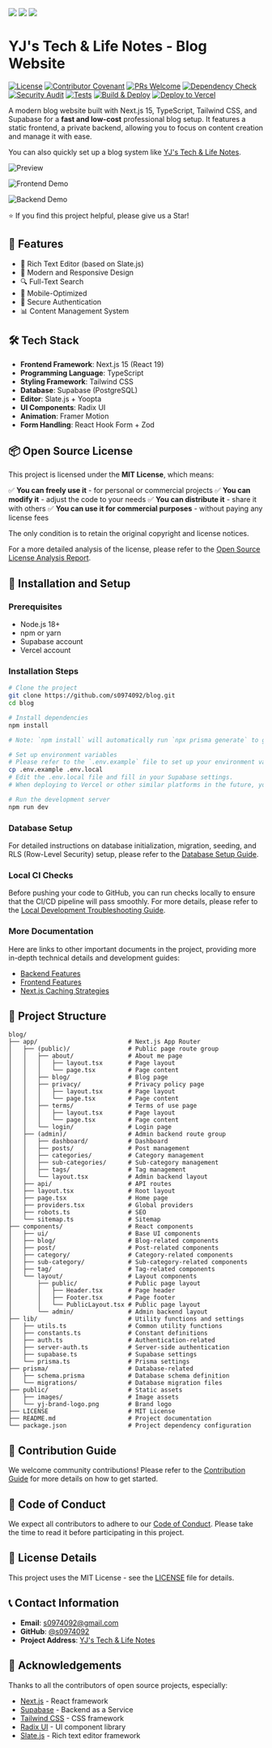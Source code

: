 [<img src="https://img.shields.io/badge/English-blue" />](./README.md) [<img src="https://img.shields.io/badge/繁體中文-blue" />](./README.zh-TW.md) [<img src="https://img.shields.io/badge/简体中文-blue" />](./README.zh-CN.md)

# YJ's Tech & Life Notes - Blog Website

[![License](https://img.shields.io/badge/License-MIT-green.svg)](LICENSE)
[![Contributor Covenant](https://img.shields.io/badge/Contributor%20Covenant-2.1-4baaaa.svg)](CODE_OF_CONDUCT.md)
[![PRs Welcome](https://img.shields.io/badge/PRs-welcome-brightgreen.svg?style=flat-square)](CONTRIBUTING.md)
[![Dependency Check](https://github.com/s0974092/blog/actions/workflows/dependency-check.yml/badge.svg)](https://github.com/s0974092/blog/actions/workflows/dependency-check.yml)
[![Security Audit](https://github.com/s0974092/blog/actions/workflows/security.yml/badge.svg)](https://github.com/s0974092/blog/actions/workflows/security.yml)
[![Tests](https://github.com/s0974092/blog/actions/workflows/tests.yml/badge.svg)](https://github.com/s0974092/blog/actions/workflows/tests.yml)
[![Build & Deploy](https://github.com/s0974092/blog/actions/workflows/ci.yml/badge.svg)](https://github.com/s0974092/blog/actions/workflows/ci.yml)
[![Deploy to Vercel](https://img.shields.io/badge/deploy%20to-Vercel-black.svg)](https://yj-jason-blog.vercel.app)

A modern blog website built with Next.js 15, TypeScript, Tailwind CSS, and Supabase for a **fast and low-cost** professional blog setup. It features a static frontend, a private backend, allowing you to focus on content creation and manage it with ease.

You can also quickly set up a blog system like [YJ's Tech & Life Notes](https://yj-jason-blog.vercel.app).

![Preview](blog_screenshot.png)

![Frontend Demo](frontend_demo.gif)

![Backend Demo](backend_demo.gif)

⭐ If you find this project helpful, please give us a Star!

## 🚀 Features

- 📝 Rich Text Editor (based on Slate.js)
- 🎨 Modern and Responsive Design
- 🔍 Full-Text Search
- 📱 Mobile-Optimized
- 🔐 Secure Authentication
- 📊 Content Management System

## 🛠️ Tech Stack

- **Frontend Framework**: Next.js 15 (React 19)
- **Programming Language**: TypeScript
- **Styling Framework**: Tailwind CSS
- **Database**: Supabase (PostgreSQL)
- **Editor**: Slate.js + Yoopta
- **UI Components**: Radix UI
- **Animation**: Framer Motion
- **Form Handling**: React Hook Form + Zod

## 📦 Open Source License

This project is licensed under the **MIT License**, which means:

✅ **You can freely use it** - for personal or commercial projects
✅ **You can modify it** - adjust the code to your needs
✅ **You can distribute it** - share it with others
✅ **You can use it for commercial purposes** - without paying any license fees

The only condition is to retain the original copyright and license notices.

For a more detailed analysis of the license, please refer to the [Open Source License Analysis Report](docs/license_analysis.md).


## 🔧 Installation and Setup

### Prerequisites

- Node.js 18+
- npm or yarn
- Supabase account
- Vercel account

### Installation Steps

```bash
# Clone the project
git clone https://github.com/s0974092/blog.git
cd blog

# Install dependencies
npm install

# Note: `npm install` will automatically run `npx prisma generate` to generate the Prisma Client. If you manually modify the `prisma/schema.prisma` file, remember to run `npx prisma generate` to update the Client.

# Set up environment variables
# Please refer to the `.env.example` file to set up your environment variables. Copy this file to `.env.local` and fill in your settings.
cp .env.example .env.local
# Edit the .env.local file and fill in your Supabase settings.
# When deploying to Vercel or other similar platforms in the future, you will need to enter the corresponding environment variables and values.

# Run the development server
npm run dev
```

### Database Setup

For detailed instructions on database initialization, migration, seeding, and RLS (Row-Level Security) setup, please refer to the [Database Setup Guide](docs/database-setup-guide.md).

### Local CI Checks

Before pushing your code to GitHub, you can run checks locally to ensure that the CI/CD pipeline will pass smoothly. For more details, please refer to the [Local Development Troubleshooting Guide](docs/local-dev-troubleshooting.md).

### More Documentation

Here are links to other important documents in the project, providing more in-depth technical details and development guides:

*   [Backend Features](docs/backend-features.md)
*   [Frontend Features](docs/frontend-features.md)
*   [Next.js Caching Strategies](docs/nextjs-caching-strategies.md)

## 📁 Project Structure

```
blog/
├── app/                         # Next.js App Router
│   ├── (public)/                # Public page route group
│   │   ├── about/               # About me page
│   │   │   ├── layout.tsx       # Page layout
│   │   │   └── page.tsx         # Page content
│   │   ├── blog/                # Blog page
│   │   ├── privacy/             # Privacy policy page
│   │   │   ├── layout.tsx       # Page layout
│   │   │   └── page.tsx         # Page content
│   │   ├── terms/               # Terms of use page
│   │   │   ├── layout.tsx       # Page layout
│   │   │   └── page.tsx         # Page content
│   │   └── login/               # Login page
│   ├── (admin)/                 # Admin backend route group
│   │   ├── dashboard/           # Dashboard
│   │   ├── posts/               # Post management
│   │   ├── categories/          # Category management
│   │   ├── sub-categories/      # Sub-category management
│   │   ├── tags/                # Tag management
│   │   └── layout.tsx           # Admin backend layout
│   ├── api/                     # API routes
│   ├── layout.tsx               # Root layout
│   ├── page.tsx                 # Home page
│   ├── providers.tsx            # Global providers
│   ├── robots.ts                # SEO
│   └── sitemap.ts               # Sitemap
├── components/                  # React components
│   ├── ui/                      # Base UI components
│   ├── blog/                    # Blog-related components
│   ├── post/                    # Post-related components
│   ├── category/                # Category-related components
│   ├── sub-category/            # Sub-category-related components
│   ├── tag/                     # Tag-related components
│   └── layout/                  # Layout components
│       ├── public/              # Public page layout
│       │   ├── Header.tsx       # Page header
│       │   ├── Footer.tsx       # Page footer
│       │   └── PublicLayout.tsx # Public page layout
│       └── admin/               # Admin backend layout
├── lib/                         # Utility functions and settings
│   ├── utils.ts                 # Common utility functions
│   ├── constants.ts             # Constant definitions
│   ├── auth.ts                  # Authentication-related
│   ├── server-auth.ts           # Server-side authentication
│   ├── supabase.ts              # Supabase settings
│   └── prisma.ts                # Prisma settings
├── prisma/                      # Database-related
│   ├── schema.prisma            # Database schema definition
│   └── migrations/              # Database migration files
├── public/                      # Static assets
│   ├── images/                  # Image assets
│   └── yj-brand-logo.png        # Brand logo
├── LICENSE                      # MIT License
├── README.md                    # Project documentation
└── package.json                 # Project dependency configuration
```

## 🤝 Contribution Guide

We welcome community contributions! Please refer to the [Contribution Guide](CONTRIBUTING.md) for more details on how to get started.

## 📜 Code of Conduct

We expect all contributors to adhere to our [Code of Conduct](CODE_OF_CONDUCT.md). Please take the time to read it before participating in this project.

## 📄 License Details

This project uses the MIT License - see the [LICENSE](LICENSE) file for details.

## 📞 Contact Information

- **Email**: s0974092@gmail.com
- **GitHub**: [@s0974092](https://github.com/s0974092)
- **Project Address**: [YJ's Tech & Life Notes](https://github.com/s0974092/blog)

## 🙏 Acknowledgements

Thanks to all the contributors of open source projects, especially:

- [Next.js](https://nextjs.org/) - React framework
- [Supabase](https://supabase.com/) - Backend as a Service
- [Tailwind CSS](https://tailwindcss.com/) - CSS framework
- [Radix UI](https://www.radix-ui.com/) - UI component library
- [Slate.js](https://docs.slatejs.org/) - Rich text editor framework
